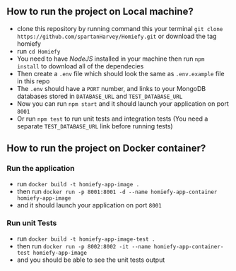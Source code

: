 ## How to run the project on Local machine?

- clone this repository by running command this your terminal `git clone https://github.com/spartanHarvey/Homiefy.git` or download the tag homiefy
- run `cd Homiefy`
- You need to have _NodeJS_ installed in your machine then run `npm install` to download all of the dependecies
- Then create a `.env` file which should look the same as `.env.example` file in this repo
- The `.env` should have a `PORT` number, and links to your MongoDB databases stored in `DATABASE_URL` and `TEST_DATABASE_URL`
- Now you can run `npm start` and it should launch your application on port `8001`
- Or run `npm test` to run unit tests and integration tests (You need a separate `TEST_DATABASE_URL` link before running tests)

## How to run the project on Docker container?

### Run the application

- run `docker build -t homiefy-app-image .`
- then run `docker run -p 8001:8001 -d --name homiefy-app-container homiefy-app-image`
- and it should launch your application on port `8001`

### Run unit Tests

- run `docker build -t homiefy-app-image-test .`
- then run `docker run -p 8002:8002 -it --name homiefy-app-container-test homiefy-app-image`
- and you should be able to see the unit tests output
